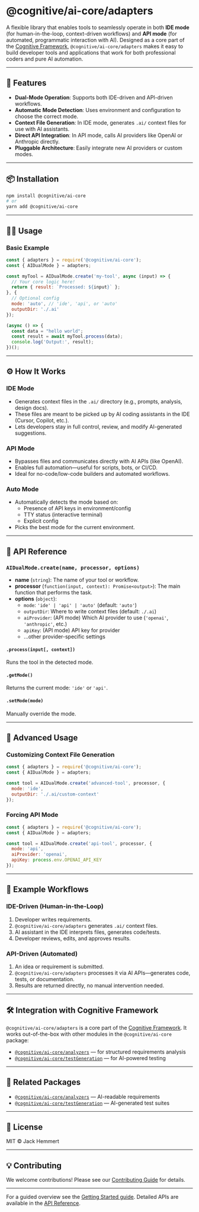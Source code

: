 # @cognitive/ai-core/adapters

A flexible library that enables tools to seamlessly operate in both **IDE mode** (for human-in-the-loop, context-driven workflows) and **API mode** (for automated, programmatic interaction with AI). Designed as a core part of the [Cognitive Framework](https://github.com/JackHemmert3113/cognitive-framework), `@cognitive/ai-core/adapters` makes it easy to build developer tools and applications that work for both professional coders and pure AI automation.

---

## 🚀 Features

- **Dual-Mode Operation**: Supports both IDE-driven and API-driven workflows.
- **Automatic Mode Detection**: Uses environment and configuration to choose the correct mode.
- **Context File Generation**: In IDE mode, generates `.ai/` context files for use with AI assistants.
- **Direct API Integration**: In API mode, calls AI providers like OpenAI or Anthropic directly.
- **Pluggable Architecture**: Easily integrate new AI providers or custom modes.

---

## 📦 Installation

```bash
npm install @cognitive/ai-core
# or
yarn add @cognitive/ai-core
```

---

## 🧑‍💻 Usage

### Basic Example

```js
const { adapters } = require('@cognitive/ai-core');
const { AIDualMode } = adapters;

const myTool = AIDualMode.create('my-tool', async (input) => {
  // Your core logic here!
  return { result: `Processed: ${input}` };
}, {
  // Optional config
  mode: 'auto', // 'ide', 'api', or 'auto'
  outputDir: './.ai'
});

(async () => {
  const data = "hello world";
  const result = await myTool.process(data);
  console.log('Output:', result);
})();
```

---

## ⚙️ How It Works

### IDE Mode

- Generates context files in the `.ai/` directory (e.g., prompts, analysis, design docs).
- These files are meant to be picked up by AI coding assistants in the IDE (Cursor, Copilot, etc.).
- Lets developers stay in full control, review, and modify AI-generated suggestions.

### API Mode

- Bypasses files and communicates directly with AI APIs (like OpenAI).
- Enables full automation—useful for scripts, bots, or CI/CD.
- Ideal for no-code/low-code builders and automated workflows.

### Auto Mode

- Automatically detects the mode based on:
  - Presence of API keys in environment/config
  - TTY status (interactive terminal)
  - Explicit config
- Picks the best mode for the current environment.

---

## 🧩 API Reference

### `AIDualMode.create(name, processor, options)`

- **name** (`string`): The name of your tool or workflow.
- **processor** (`function(input, context): Promise<output>`): The main function that performs the task.
- **options** (`object`):
  - `mode`: `'ide' | 'api' | 'auto'` (default: `'auto'`)
  - `outputDir`: Where to write context files (default: `./.ai`)
  - `aiProvider`: (API mode) Which AI provider to use (`'openai'`, `'anthropic'`, etc.)
  - `apiKey`: (API mode) API key for provider
  - ...other provider-specific settings

#### `.process(input[, context])`

Runs the tool in the detected mode.

#### `.getMode()`

Returns the current mode: `'ide'` or `'api'`.

#### `.setMode(mode)`

Manually override the mode.

---

## 🧰 Advanced Usage

### Customizing Context File Generation

```js
const { adapters } = require('@cognitive/ai-core');
const { AIDualMode } = adapters;

const tool = AIDualMode.create('advanced-tool', processor, {
  mode: 'ide',
  outputDir: './.ai/custom-context'
});
```

### Forcing API Mode

```js
const { adapters } = require('@cognitive/ai-core');
const { AIDualMode } = adapters;

const tool = AIDualMode.create('api-tool', processor, {
  mode: 'api',
  aiProvider: 'openai',
  apiKey: process.env.OPENAI_API_KEY
});
```

---

## 🌟 Example Workflows

### IDE-Driven (Human-in-the-Loop)

1. Developer writes requirements.
2. `@cognitive/ai-core/adapters` generates `.ai/` context files.
3. AI assistant in the IDE interprets files, generates code/tests.
4. Developer reviews, edits, and approves results.

### API-Driven (Automated)

1. An idea or requirement is submitted.
2. `@cognitive/ai-core/adapters` processes it via AI APIs—generates code, tests, or documentation.
3. Results are returned directly, no manual intervention needed.

---

## 🛠️ Integration with Cognitive Framework

`@cognitive/ai-core/adapters` is a core part of the [Cognitive Framework](https://github.com/JackHemmert3113/cognitive-framework). It works out-of-the-box with other modules in the `@cognitive/ai-core` package:

- [`@cognitive/ai-core/analyzers`](../analyzers) — for structured requirements analysis
- [`@cognitive/ai-core/testGeneration`](../test-generation) — for AI-powered testing

---

## 📂 Related Packages

- [`@cognitive/ai-core/analyzers`](../analyzers) — AI-readable requirements
- [`@cognitive/ai-core/testGeneration`](../test-generation) — AI-generated test suites

---

## 📝 License

MIT © Jack Hemmert

---

## 💡 Contributing

We welcome contributions! Please see our [Contributing Guide](../../CONTRIBUTING.md) for details.

---

For a guided overview see the [Getting Started guide](../../docs/getting-started.md). Detailed APIs are available in the [API Reference](../../docs/api-reference.md).

